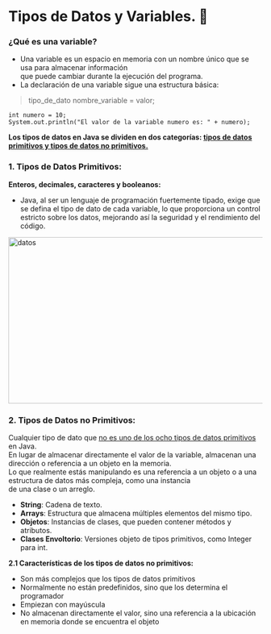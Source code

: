 # Tipos de Datos y Variables. :floppy_disk:
### ¿Qué es una variable?
- Una variable es un espacio en memoria con un nombre único que se usa para almacenar información<br> que puede cambiar durante la ejecución del programa.
- La declaración de una variable sigue una estructura básica:
>tipo_de_dato nombre_variable = valor;
```
int numero = 10;
System.out.println("El valor de la variable numero es: " + numero);
```
**Los tipos de datos en Java se dividen en dos categorías: <ins>tipos de datos primitivos y tipos de datos no primitivos.</ins>**
### 1. Tipos de Datos Primitivos:
**Enteros, decimales, caracteres y booleanos:**
- Java, al ser un lenguaje de programación fuertemente tipado, exige que se defina el tipo de dato de cada variable, lo que proporciona un control estricto sobre los datos, mejorando así la seguridad y el rendimiento del código.
<image src="https://github.com/aruipal/Java/blob/main/recursos/TipoDeDatos.JPG" alt="datos" width="890" height="330">

### 2. Tipos de Datos no Primitivos:
Cualquier tipo de dato que <ins>no es uno de los ocho tipos de datos primitivos</ins> en Java.<br> 
En lugar de almacenar directamente el valor de la variable, almacenan una dirección o referencia a un objeto en la memoria.<br>
Lo que realmente estás manipulando es una referencia a un objeto o a una estructura de datos más compleja, como una instancia<br> de una clase o un arreglo.
- **String**: Cadena de texto.
- **Arrays**: Estructura que almacena múltiples elementos del mismo tipo.
- **Objetos**: Instancias de clases, que pueden contener métodos y atributos.
- **Clases Envoltorio**: Versiones objeto de tipos primitivos, como Integer para int.<br>

**2.1 Características de los tipos de datos no primitivos:**
- Son más complejos que los tipos de datos primitivos
- Normalmente no están predefinidos, sino que los determina el programador
- Empiezan con mayúscula
- No almacenan directamente el valor, sino una referencia a la ubicación en memoria donde se encuentra el objeto
